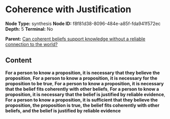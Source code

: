 # Coherence with Justification

**Node Type:** synthesis
**Node ID:** f8f81d38-8096-484e-a85f-fda941f572ec
**Depth:** 5
**Terminal:** No

**Parent:** [Can coherent beliefs support knowledge without a reliable connection to the world?](can-coherent-beliefs-support-knowledge-without-a-reliable-connection-to-the-world-antithesis-3ece6834-902b-4aaf-921a-7b928fa1da23.md)

## Content

**For a person to know a proposition, it is necessary that they believe the proposition**, **For a person to know a proposition, it is necessary for the proposition to be true**, **For a person to know a proposition, it is necessary that the belief fits coherently with other beliefs**, **For a person to know a proposition, it is necessary that the belief is justified by reliable evidence**, **For a person to know a proposition, it is sufficient that they believe the proposition, the proposition is true, the belief fits coherently with other beliefs, and the belief is justified by reliable evidence**
